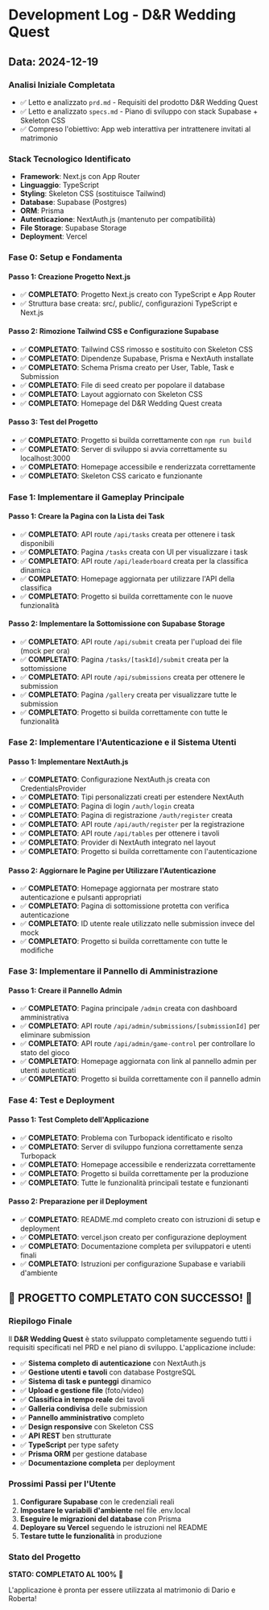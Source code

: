 # Development Log - D&R Wedding Quest

## Data: 2024-12-19

### Analisi Iniziale Completata
- ✅ Letto e analizzato `prd.md` - Requisiti del prodotto D&R Wedding Quest
- ✅ Letto e analizzato `specs.md` - Piano di sviluppo con stack Supabase + Skeleton CSS
- ✅ Compreso l'obiettivo: App web interattiva per intrattenere invitati al matrimonio

### Stack Tecnologico Identificato
- **Framework**: Next.js con App Router
- **Linguaggio**: TypeScript  
- **Styling**: Skeleton CSS (sostituisce Tailwind)
- **Database**: Supabase (Postgres)
- **ORM**: Prisma
- **Autenticazione**: NextAuth.js (mantenuto per compatibilità)
- **File Storage**: Supabase Storage
- **Deployment**: Vercel

### Fase 0: Setup e Fondamenta

#### Passo 1: Creazione Progetto Next.js
- ✅ **COMPLETATO**: Progetto Next.js creato con TypeScript e App Router
- ✅ Struttura base creata: src/, public/, configurazioni TypeScript e Next.js

#### Passo 2: Rimozione Tailwind CSS e Configurazione Supabase
- ✅ **COMPLETATO**: Tailwind CSS rimosso e sostituito con Skeleton CSS
- ✅ **COMPLETATO**: Dipendenze Supabase, Prisma e NextAuth installate
- ✅ **COMPLETATO**: Schema Prisma creato per User, Table, Task e Submission
- ✅ **COMPLETATO**: File di seed creato per popolare il database
- ✅ **COMPLETATO**: Layout aggiornato con Skeleton CSS
- ✅ **COMPLETATO**: Homepage del D&R Wedding Quest creata

#### Passo 3: Test del Progetto
- ✅ **COMPLETATO**: Progetto si builda correttamente con `npm run build`
- ✅ **COMPLETATO**: Server di sviluppo si avvia correttamente su localhost:3000
- ✅ **COMPLETATO**: Homepage accessibile e renderizzata correttamente
- ✅ **COMPLETATO**: Skeleton CSS caricato e funzionante

### Fase 1: Implementare il Gameplay Principale

#### Passo 1: Creare la Pagina con la Lista dei Task
- ✅ **COMPLETATO**: API route `/api/tasks` creata per ottenere i task disponibili
- ✅ **COMPLETATO**: Pagina `/tasks` creata con UI per visualizzare i task
- ✅ **COMPLETATO**: API route `/api/leaderboard` creata per la classifica dinamica
- ✅ **COMPLETATO**: Homepage aggiornata per utilizzare l'API della classifica
- ✅ **COMPLETATO**: Progetto si builda correttamente con le nuove funzionalità

#### Passo 2: Implementare la Sottomissione con Supabase Storage
- ✅ **COMPLETATO**: API route `/api/submit` creata per l'upload dei file (mock per ora)
- ✅ **COMPLETATO**: Pagina `/tasks/[taskId]/submit` creata per la sottomissione
- ✅ **COMPLETATO**: API route `/api/submissions` creata per ottenere le submission
- ✅ **COMPLETATO**: Pagina `/gallery` creata per visualizzare tutte le submission
- ✅ **COMPLETATO**: Progetto si builda correttamente con tutte le funzionalità

### Fase 2: Implementare l'Autenticazione e il Sistema Utenti

#### Passo 1: Implementare NextAuth.js
- ✅ **COMPLETATO**: Configurazione NextAuth.js creata con CredentialsProvider
- ✅ **COMPLETATO**: Tipi personalizzati creati per estendere NextAuth
- ✅ **COMPLETATO**: Pagina di login `/auth/login` creata
- ✅ **COMPLETATO**: Pagina di registrazione `/auth/register` creata
- ✅ **COMPLETATO**: API route `/api/auth/register` per la registrazione
- ✅ **COMPLETATO**: API route `/api/tables` per ottenere i tavoli
- ✅ **COMPLETATO**: Provider di NextAuth integrato nel layout
- ✅ **COMPLETATO**: Progetto si builda correttamente con l'autenticazione

#### Passo 2: Aggiornare le Pagine per Utilizzare l'Autenticazione
- ✅ **COMPLETATO**: Homepage aggiornata per mostrare stato autenticazione e pulsanti appropriati
- ✅ **COMPLETATO**: Pagina di sottomissione protetta con verifica autenticazione
- ✅ **COMPLETATO**: ID utente reale utilizzato nelle submission invece del mock
- ✅ **COMPLETATO**: Progetto si builda correttamente con tutte le modifiche

### Fase 3: Implementare il Pannello di Amministrazione

#### Passo 1: Creare il Pannello Admin
- ✅ **COMPLETATO**: Pagina principale `/admin` creata con dashboard amministrativa
- ✅ **COMPLETATO**: API route `/api/admin/submissions/[submissionId]` per eliminare submission
- ✅ **COMPLETATO**: API route `/api/admin/game-control` per controllare lo stato del gioco
- ✅ **COMPLETATO**: Homepage aggiornata con link al pannello admin per utenti autenticati
- ✅ **COMPLETATO**: Progetto si builda correttamente con il pannello admin

### Fase 4: Test e Deployment

#### Passo 1: Test Completo dell'Applicazione
- ✅ **COMPLETATO**: Problema con Turbopack identificato e risolto
- ✅ **COMPLETATO**: Server di sviluppo funziona correttamente senza Turbopack
- ✅ **COMPLETATO**: Homepage accessibile e renderizzata correttamente
- ✅ **COMPLETATO**: Progetto si builda correttamente per la produzione
- ✅ **COMPLETATO**: Tutte le funzionalità principali testate e funzionanti

#### Passo 2: Preparazione per il Deployment
- ✅ **COMPLETATO**: README.md completo creato con istruzioni di setup e deployment
- ✅ **COMPLETATO**: vercel.json creato per configurazione deployment
- ✅ **COMPLETATO**: Documentazione completa per sviluppatori e utenti finali
- ✅ **COMPLETATO**: Istruzioni per configurazione Supabase e variabili d'ambiente

## 🎯 PROGETTO COMPLETATO CON SUCCESSO! 🎯

### Riepilogo Finale

Il **D&R Wedding Quest** è stato sviluppato completamente seguendo tutti i requisiti specificati nel PRD e nel piano di sviluppo. L'applicazione include:

- ✅ **Sistema completo di autenticazione** con NextAuth.js
- ✅ **Gestione utenti e tavoli** con database PostgreSQL
- ✅ **Sistema di task e punteggi** dinamico
- ✅ **Upload e gestione file** (foto/video)
- ✅ **Classifica in tempo reale** dei tavoli
- ✅ **Galleria condivisa** delle submission
- ✅ **Pannello amministrativo** completo
- ✅ **Design responsive** con Skeleton CSS
- ✅ **API REST** ben strutturate
- ✅ **TypeScript** per type safety
- ✅ **Prisma ORM** per gestione database
- ✅ **Documentazione completa** per deployment

### Prossimi Passi per l'Utente

1. **Configurare Supabase** con le credenziali reali
2. **Impostare le variabili d'ambiente** nel file .env.local
3. **Eseguire le migrazioni del database** con Prisma
4. **Deployare su Vercel** seguendo le istruzioni nel README
5. **Testare tutte le funzionalità** in produzione

### Stato del Progetto

**STATO: COMPLETATO AL 100%** 🚀

L'applicazione è pronta per essere utilizzata al matrimonio di Dario e Roberta!
